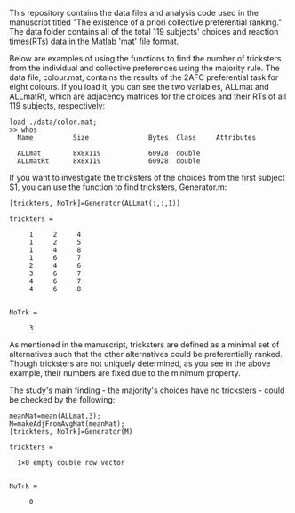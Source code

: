 This repository contains the data files and analysis code used in the manuscript titled "The existence of a priori collective preferential ranking." The data folder contains all of the total 119 subjects' choices and reaction times(RTs) data in the Matlab 'mat' file format.  

Below are examples of using the functions to find the number of tricksters from the individual and collective preferences using the majority rule. The data file, colour.mat, contains the results of the 2AFC preferential task for eight colours. If  you load it, you can see the two variables, ALLmat and ALLmatRt, which are adjacency matrices for the choices and their RTs of all 119 subjects, respectively: 

```
load ./data/color.mat;
>> whos
  Name          Size               Bytes  Class     Attributes

  ALLmat        8x8x119            60928  double              
  ALLmatRt      8x8x119            60928  double              
```

If you want to investigate the tricksters of the choices from the first subject S1, you can use the function to find tricksters, Generator.m:
```
[trickters, NoTrk]=Generator(ALLmat(:,:,1))

trickters =

     1     2     4
     1     2     5
     1     4     8
     1     6     7
     2     4     6
     3     6     7
     4     6     7
     4     6     8


NoTrk =

     3
```
As mentioned in the manuscript, tricksters are defined as a minimal set of alternatives such that the other alternatives could be preferentially ranked. Though tricksters are not uniquely determined, as you see in the above example, their numbers are fixed due to the minimum property.

The study's main finding - the majority's choices have no tricksters - could be checked by the following:

```
meanMat=mean(ALLmat,3);
M=makeAdjFromAvgMat(meanMat);
[trickters, NoTrk]=Generator(M)

trickters =

  1×0 empty double row vector


NoTrk =

     0
```



